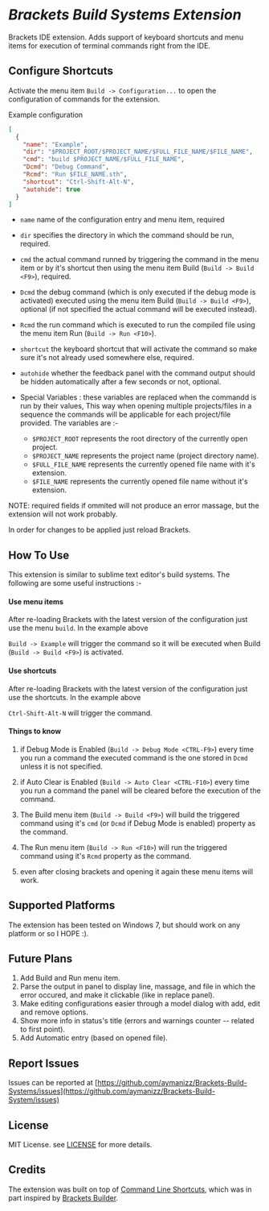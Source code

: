 # ***Brackets Build Systems Extension***

Brackets IDE extension. Adds support of keyboard shortcuts and menu items for execution of terminal commands right from the IDE.

## Configure Shortcuts

Activate the menu item `Build -> Configuration...` to open the configuration of commands for the extension.

Example configuration

```Json
[
  {
    "name": "Example",
    "dir": "$PROJECT_ROOT/$PROJECT_NAME/$FULL_FILE_NAME/$FILE_NAME",
    "cmd": "build $PROJECT_NAME/$FULL_FILE_NAME",
    "Dcmd": "Debug Command",
    "Rcmd": "Run $FILE_NAME.sth",
    "shortcut": "Ctrl-Shift-Alt-N",
    "autohide": true
  }
]
```

* `name` name of the configuration entry and menu item, required
* `dir` specifies the directory in which the command should be run, required.
* `cmd` the actual command runned by triggering the command in the menu item or by it's shortcut then using the menu item Build (`Build -> Build <F9>`), required.
* `Dcmd` the debug command (which is only executed if the debug mode is activated) executed using the menu item Build (`Build -> Build <F9>`), optional (if not specified the actual command will be executed instead).
* `Rcmd` the run command which is executed to run the compiled file using the menu item Run (`Build -> Run <F10>`).
* `shortcut` the keyboard shortcut that will activate the command so make sure it's not already used somewhere else, required.
* `autohide` whether the feedback panel with the command output should be hidden automatically after a few seconds or not, optional.

* Special Variables : these variables are replaced when the commandd is run by their values, This way when opening multiple projects/files in a sequence the commands will be applicable for each project/file provided. The variables are :-

  - `$PROJECT_ROOT` represents the root directory of the currently open project.
  - `$PROJECT_NAME` represents the project name (project directory name).
  - `$FULL_FILE_NAME` represents the currently opened file name with it's extension.
  - `$FILE_NAME` represents the currently opened file name without it's extension.

NOTE: required fields if ommited will not produce an error massage, but the extension will not work probably.

In order for changes to be applied just reload Brackets.

## How To Use

This extension is similar to sublime text editor's build systems. The following are some useful instructions :-

#### Use menu items

After re-loading Brackets with the latest version of the configuration just use the menu `build`. In the example above

`Build -> Example` will trigger the command so it will be executed when Build (`Build -> Build <F9>`) is activated.

#### Use shortcuts

After re-loading Brackets with the latest version of the configuration just use the shortcuts. In the example above

`Ctrl-Shift-Alt-N` will trigger the command.

#### Things to know

1. if Debug Mode is Enabled (`Build -> Debug Mode <CTRL-F9>`) every time you run a command the executed command is the one stored in `Dcmd` unless it is not specified.

2. if Auto Clear is Enabled (`Build -> Auto Clear <CTRL-F10>`) every time you run a command the panel will be cleared before the execution of the command.

3. The Build menu item (`Build -> Build <F9>`) will build the triggered command using it's `cmd` (or `Dcmd` if Debug Mode is enabled) property as the command.

4. The Run menu item (`Build -> Run <F10>`) will run the triggered command using it's `Rcmd` property as the command.

5. even after closing brackets and opening it again these menu items will work.

## Supported Platforms

The extension has been tested on Windows 7, but should work on any platform or so I HOPE :).

## Future Plans

1. Add Build and Run menu item.
2. Parse the output in panel to display line, massage, and file in which the error occured, and make it clickable (like in replace panel).
3. Make editing configurations easier through a model dialog with add, edit and remove options.
4. Show more info in status's title (errors and warnings counter -- related to first point).
5. Add Automatic entry (based on opened file).

## Report Issues

Issues can be reported at [https://github.com/aymanizz/Brackets-Build-Systems/issues](https://github.com/aymanizz/Brackets-Build-System/issues)

## License

MIT License. see [LICENSE](https://github.com/aymanizz/Brackets-Build-System/LICENSE) for more details.

## Credits

The extension was built on top of [Command Line Shortcuts](https://github.com/antivanov/Brackets-Command-Line-Shortcuts/),
which was in part inspired by [Brackets Builder](https://github.com/Vhornets/brackets-builder).
